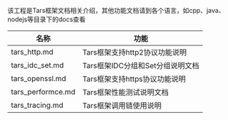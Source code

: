 该工程是Tars框架文档相关介绍，其他功能文档请到各个语言，如cpp、java、nodejs等目录下的docs查看

名称 |功能
------------------|----------------
tars_http.md                |Tars框架支持http2协议功能说明
tars_idc_set.md             |Tars框架IDC分组和Set分组说明文档
tars_openssl.md             |Tars框架支持https协议功能说明
tars_performce.md           |Tars框架性能测试说明文档
tars_tracing.md             |Tars框架调用链使用说明
